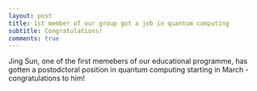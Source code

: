 ```yaml
---
layout: post
title: 1st member of our group got a job in quantum computing
subtitle: Congratulations! 
comments: true
---
```


Jing Sun, one of the first memebers of our educational programme, has gotten a postodctoral position in quantum computing starting in March - congratulations to him! 